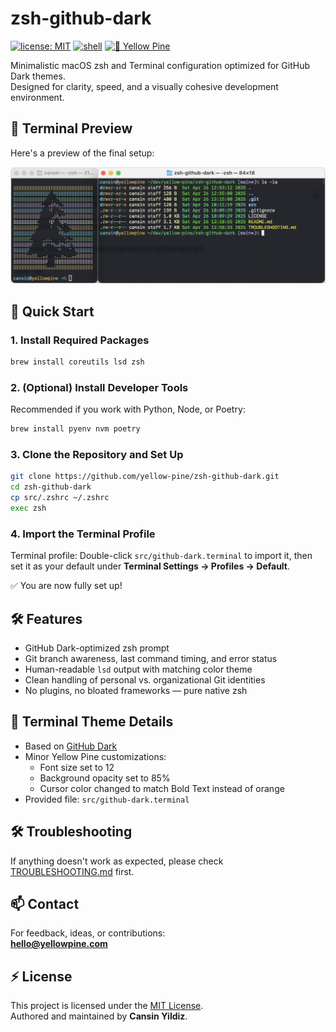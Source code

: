 # zsh-github-dark

[![license: MIT](https://img.shields.io/badge/license-MIT-blue.svg)](LICENSE)
[![shell](https://img.shields.io/badge/shell-zsh-green.svg)](https://www.zsh.org/)
[![💛 Yellow Pine](https://img.shields.io/badge/%F0%9F%92%9B%20Yellow%20Pine-gray.svg)](https://github.com/yellow-pine)

Minimalistic macOS zsh and Terminal configuration optimized for GitHub Dark themes.  
Designed for clarity, speed, and a visually cohesive development environment.

## 🎨 Terminal Preview

Here's a preview of the final setup:

![Terminal Preview](assets/terminal-preview.png)

## 🚀 Quick Start

### 1. Install Required Packages

```bash
brew install coreutils lsd zsh
```

### 2. (Optional) Install Developer Tools

Recommended if you work with Python, Node, or Poetry:

```bash
brew install pyenv nvm poetry
```

### 3. Clone the Repository and Set Up

```bash
git clone https://github.com/yellow-pine/zsh-github-dark.git
cd zsh-github-dark
cp src/.zshrc ~/.zshrc
exec zsh
```

### 4. Import the Terminal Profile

Terminal profile: Double-click `src/github-dark.terminal` to import it, then set it as your default under **Terminal Settings → Profiles → Default**.

✅ You are now fully set up!

## 🛠 Features

- GitHub Dark-optimized zsh prompt
- Git branch awareness, last command timing, and error status
- Human-readable `lsd` output with matching color theme
- Clean handling of personal vs. organizational Git identities
- No plugins, no bloated frameworks — pure native zsh

## 🎨 Terminal Theme Details

- Based on [GitHub Dark](https://terminalcolors.com/themes/github/dark/)
- Minor Yellow Pine customizations:
  - Font size set to 12
  - Background opacity set to 85%
  - Cursor color changed to match Bold Text instead of orange
- Provided file: `src/github-dark.terminal`

## 🛠 Troubleshooting

If anything doesn't work as expected, please check [TROUBLESHOOTING.md](TROUBLESHOOTING.md) first.

## 📫 Contact

For feedback, ideas, or contributions:  
**<hello@yellowpine.com>**

## ⚡ License

This project is licensed under the [MIT License](LICENSE).  
Authored and maintained by **Cansin Yildiz**.
